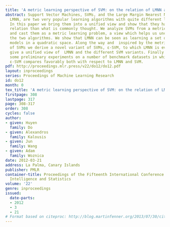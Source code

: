 ```yaml
---
title: 'A metric learning perspective of SVM: on the relation of LMNN and SVM'
abstract: Support Vector Machines, SVMs, and the Large Margin Nearest Neighbor algorithm,
  LMNN, are two very popular learning algorithms with quite different learning biases.
  In this paper we bring them into a unified view and show that they have a much stronger
  relation than what is commonly thought. We analyze SVMs from a metric learning perspective
  and cast them as a metric learning problem, a view which helps us uncover the relations  of
  the two algorithms. We show that LMNN can be seen as learning a set of local SVM-like
  models in a quadratic space. Along the way and  inspired by the metric-based interpretation
  of SVMs we derive a novel variant of SVMs, ε-SVM, to which LMNN is even more similar.  We
  give a unified view of  LMNN and the different SVM variants. Finally we provide
  some preliminary experiments on a number of benchmark datasets in which show that
  ε-SVM compares favorably both with respect to LMNN and SVM.
pdf: http://proceedings.mlr.press/v22/do12/do12.pdf
layout: inproceedings
series: Proceedings of Machine Learning Research
id: do12
month: 0
tex_title: 'A metric learning perspective of SVM: on the relation of LMNN and SVM'
firstpage: 308
lastpage: 317
page: 308-317
order: 308
cycles: false
author:
- given: Huyen
  family: Do
- given: Alexandros
  family: Kalousis
- given: Jun
  family: Wang
- given: Adam
  family: Woznica
date: 2012-03-21
address: La Palma, Canary Islands
publisher: PMLR
container-title: Proceedings of the Fifteenth International Conference on Artificial
  Intelligence and Statistics
volume: '22'
genre: inproceedings
issued:
  date-parts:
  - 2012
  - 3
  - 21
# Format based on citeproc: http://blog.martinfenner.org/2013/07/30/citeproc-yaml-for-bibliographies/
---
```


